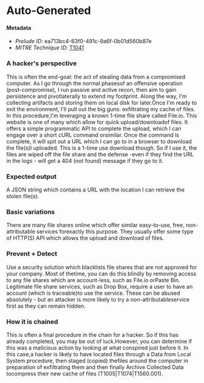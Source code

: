 
# Auto-Generated

#### Metadata

- *Prelude ID*: ea713bc4-63f0-491c-9a6f-0b01d560b87e
- *MITRE Technique ID*: [T1041](https://attack.mitre.org/techniques/T1041/)

### A hacker's perspective

This is often the end-goal: the act of stealing data from a compromised computer. As I go through the normal phasesof an offensive operation (post-compromise), I run passive and active recon, then aim to gain persistence and pivotlaterally to extend my footprint. Along the way, I'm collecting artifacts and storing them on local disk for later.Once I'm ready to exit the environment, I'll pull out the big guns: exfiltrating my cache of files. In this procedure,I'm leveraging a known 1-time file share called File.io. This website is one of many which allow for quick upload/downloadof files. It offers a simple programmatic API to complete the upload, which I can engage over a short cURL command orsimilar. Once the command is complete, it will spit out a URL which I can go to in a browser to download the file(s)I uploaded. This is a 1-time use download though. So if I use it, the files are wiped off the file share and the defense -even if they find the URL in the logs - will get a 404 (not found) message if they go to it.

### Expected output

A JSON string which contains a URL with the location I can retrieve the stolen file(s).

### Basic variations

There are many file shares online which offer similar easy-to-use, free, non-attributable services forexactly this purpose. They usually offer some type of HTTP(S) API which allows the upload and download of files.

### Prevent + Detect

Use a security solution which blacklists file shares that are not approved for your company. Most of thetime, you can do this blindly by removing access to any file shares which are account-less, such as File.io orPaste Bin. Legitimate file share services, such as Drop Box, require a user to have an account (which is traceable)to use the service. These can be abused absolutely - but an attacker is more likely to try a non-attributableservice first as they can remain hidden.

### How it is chained

This is often a final procedure in the chain for a hacker. So if this has already completed, you may be out of luck.However, you can determine if this was a malicious action by looking at what conspired just before it. In this case,a hacker is likely to have located files through a Data from Local System procedure, then staged (copied) thefiles around the computer in preparation of exfiltrating them and then finally Archive Collected Data tocompress their new cache of files (T1005|T1074|T1560.001).
